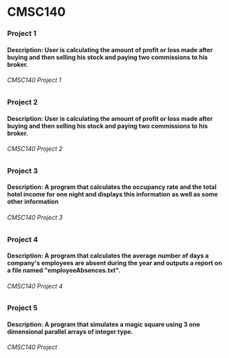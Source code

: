 # CMSC140 
### Project 1
#### Description: User is calculating the amount of profit or loss made after buying and then selling his stock and paying two commissions to his broker.
###### CMSC140 Project 1
### Project 2
#### Description: User is calculating the amount of profit or loss made after buying and then selling his stock and paying two commissions to his broker.
###### CMSC140 Project 2
### Project 3
#### Description: A program that calculates the occupancy rate and the total hotel income for one night and displays this information as well as some other information
###### CMSC140 Project 3
### Project 4
#### Description: A program that calculates the average number of days a company's employees are absent during the year and outputs a report on a file named "employeeAbsences.txt".
###### CMSC140 Project 4
### Project 5
#### Description: A program that simulates a magic square using 3 one dimensional parallel arrays of integer type.
###### CMSC140 Project 
